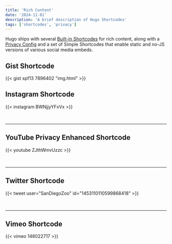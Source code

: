 ```yaml
---
title: 'Rich Content'
date: '2024-11-01'
description: 'A brief description of Hugo Shortcodes'
tags: ['shortcodes', 'privacy']
---
```


Hugo ships with several
[Built-in Shortcodes](https://gohugo.io/content-management/shortcodes/#use-hugo-s-built-in-shortcodes) for rich content,
along with a [Privacy Config](https://gohugo.io/about/hugo-and-gdpr/) and a set of Simple Shortcodes that enable static
and no-JS versions of various social media embeds.

## <!--more-->

## Gist Shortcode

{{< gist spf13 7896402 "img.html" >}}

## Instagram Shortcode

{{< instagram BWNjjyYFxVx >}}

<br>

---

## YouTube Privacy Enhanced Shortcode

{{< youtube ZJthWmvUzzc >}}

<br>

---

## Twitter Shortcode

{{< tweet user="SanDiegoZoo" id="1453110110599868418" >}}

<br>

---

## Vimeo Shortcode

{{< vimeo 146022717 >}}
